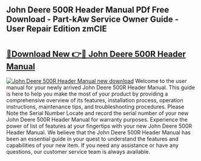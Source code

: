 ## John Deere 500R Header Manual PDf Free Download - Part-kAw Service Owner Guide - User Repair Edition zmCIE

# <h2><a href="http://bc89459.oget.top/?id=John+Deere+500R+Header+Manual">🔗Download New 👉🔴 John Deere 500R Header Manual</a></h2>

[![John Deere 500R Header Manual new download](https://i.imgur.com/5g1atiW.png)](http://bc89459.oget.top/?id=John+Deere+500R+Header+Manual)
Welcome to the user manual for your newly arrived John Deere 500R Header Manual. This guide is here to help you make the most of your product by providing a comprehensive overview of its features, installation process, operation instructions, maintenance tips, and troubleshooting procedures. Please Note the Serial Number Locate and record the serial number of your new John Deere 500R Header Manual for warranty purposes. Experience the power of list of features at your fingertips with your new John Deere 500R Header Manual. We believe that the John Deere 500R Header Manual has been an essential guide in your quest to understand the features and capabilities of your new item. If you need any assistance or have any questions, our customer service team is always available.
